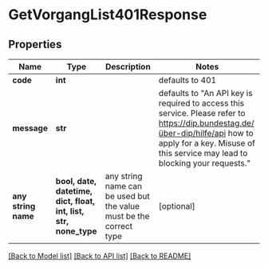 # GetVorgangList401Response


## Properties
Name | Type | Description | Notes
------------ | ------------- | ------------- | -------------
**code** | **int** |  | defaults to 401
**message** | **str** |  | defaults to "An API key is required to access this service. Please refer to https://dip.bundestag.de/über-dip/hilfe/api how to apply for a key. Misuse of this service may lead to blocking your requests."
**any string name** | **bool, date, datetime, dict, float, int, list, str, none_type** | any string name can be used but the value must be the correct type | [optional]

[[Back to Model list]](../README.md#documentation-for-models) [[Back to API list]](../README.md#documentation-for-api-endpoints) [[Back to README]](../README.md)


